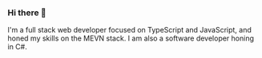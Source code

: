 ### Hi there 👋
I'm a full stack web developer focused on TypeScript and
JavaScript, and honed my skills on the MEVN stack.
I am also a software developer honing in C#.

<!--


- 🔭 I’m currently working on PSU ( Scripting Utility for Lua )
- 🌱 I’m currently learning C++ and Assembly
- 📫 How to reach me: concat#1337 on discord
- ⚡ Fun fact: I learn fast

-->
